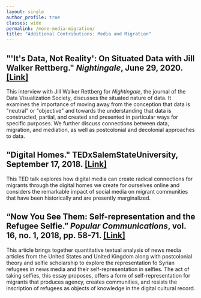 ```yaml
---
layout: single
author_profile: true
classes: wide
permalink: /more-media-migration/
title: "Additional Contributions: Media and Migration"
---
```


## **"'It's Data, Not Reality': On Situated Data with Jill Walker Rettberg." _Nightingale_, June 29, 2020. [[Link]](https://medium.com/nightingale/its-data-not-reality-on-situated-data-with-jill-walker-rettberg-d27c71b0b451)**

This interview with Jill Walker Rettberg for _Nightingale_, the journal of the Data Visualization Society, discusses the situated nature of data. It examines the importance of moving away from the conception that data is "neutral" or "objective" and towards the understanding that data is constructed, partial, and created and presented in particular ways for specific purposes. We further discuss connections between data, migration, and mediation, as well as postcolonial and decolonial approaches to data.

## **"Digital Homes." TEDxSalemStateUniversity, September 17, 2018. [[Link]](https://www.ted.com/talks/roopika_risam_digital_homes)**

This TED talk explores how digital media can create radical connections for migrants through the digital homes we create for ourselves online and considers the remarkable impact of social media on migrant communities that have been historically and are presently marginalized.

## **“Now You See Them: Self-representation and the Refugee Selfie.” _Popular Communications_, vol. 16, no. 1, 2018, pp. 58-71. [[Link]](https://www.tandfonline.com/doi/abs/10.1080/15405702.2017.141319gt)**

This article brings together quantitative textual analysis of news media articles from the United States and United Kingdom along with postcolonial theory and selfie scholarship to explore the representation fo Syrian refugees in news media and their self-representation in selfies. The act of taking selfies, this essay proposes, offers a form of self-representation for migrants that produces agency, creates communities, and resists the inscription of refugees as objects of knowledge in the digital cultural record.
